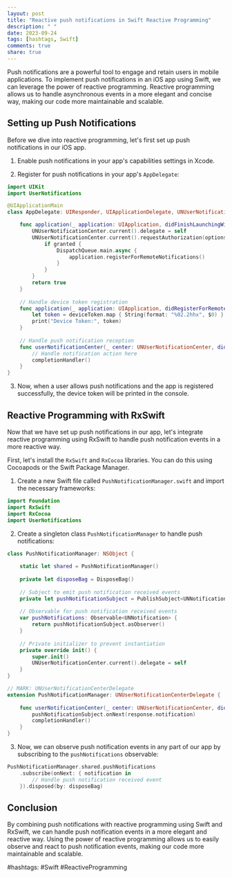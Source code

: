 ```yaml
---
layout: post
title: "Reactive push notifications in Swift Reactive Programming"
description: " "
date: 2023-09-24
tags: [hashtags, Swift]
comments: true
share: true
---
```


Push notifications are a powerful tool to engage and retain users in mobile applications. To implement push notifications in an iOS app using Swift, we can leverage the power of reactive programming. Reactive programming allows us to handle asynchronous events in a more elegant and concise way, making our code more maintainable and scalable.

## Setting up Push Notifications

Before we dive into reactive programming, let's first set up push notifications in our iOS app.

1. Enable push notifications in your app's capabilities settings in Xcode.

2. Register for push notifications in your app's `AppDelegate`:

```swift
import UIKit
import UserNotifications

@UIApplicationMain
class AppDelegate: UIResponder, UIApplicationDelegate, UNUserNotificationCenterDelegate {

    func application(_ application: UIApplication, didFinishLaunchingWithOptions launchOptions: [UIApplication.LaunchOptionsKey: Any]?) -> Bool {
        UNUserNotificationCenter.current().delegate = self
        UNUserNotificationCenter.current().requestAuthorization(options: [.alert, .badge, .sound]) { (granted, error) in
            if granted {
                DispatchQueue.main.async {
                    application.registerForRemoteNotifications()
                }
            }
        }
        return true
    }
    
    // Handle device token registration
    func application(_ application: UIApplication, didRegisterForRemoteNotificationsWithDeviceToken deviceToken: Data) {
        let token = deviceToken.map { String(format: "%02.2hhx", $0) }.joined()
        print("Device Token:", token)
    }
    
    // Handle push notification reception
    func userNotificationCenter(_ center: UNUserNotificationCenter, didReceive response: UNNotificationResponse, withCompletionHandler completionHandler: @escaping () -> Void) {
        // Handle notification action here
        completionHandler()
    }    
}
```

3. Now, when a user allows push notifications and the app is registered successfully, the device token will be printed in the console.

## Reactive Programming with RxSwift

Now that we have set up push notifications in our app, let's integrate reactive programming using RxSwift to handle push notification events in a more reactive way. 

First, let's install the `RxSwift` and `RxCocoa` libraries. You can do this using Cocoapods or the Swift Package Manager.

1. Create a new Swift file called `PushNotificationManager.swift` and import the necessary frameworks:

```swift
import Foundation
import RxSwift
import RxCocoa
import UserNotifications
```

2. Create a singleton class `PushNotificationManager` to handle push notifications:

```swift
class PushNotificationManager: NSObject {
    
    static let shared = PushNotificationManager()
    
    private let disposeBag = DisposeBag()
    
    // Subject to emit push notification received events
    private let pushNotificationSubject = PublishSubject<UNNotification>()
    
    // Observable for push notification received events
    var pushNotifications: Observable<UNNotification> {
        return pushNotificationSubject.asObserver()
    }
    
    // Private initializer to prevent instantiation
    private override init() {
        super.init()
        UNUserNotificationCenter.current().delegate = self
    }
}

// MARK: UNUserNotificationCenterDelegate
extension PushNotificationManager: UNUserNotificationCenterDelegate {
    
    func userNotificationCenter(_ center: UNUserNotificationCenter, didReceive response: UNNotificationResponse, withCompletionHandler completionHandler: @escaping () -> Void) {
        pushNotificationSubject.onNext(response.notification)
        completionHandler()
    }
}
```

3. Now, we can observe push notification events in any part of our app by subscribing to the `pushNotifications` observable:

```swift
PushNotificationManager.shared.pushNotifications
    .subscribe(onNext: { notification in
        // Handle push notification received event
    }).disposed(by: disposeBag)
```

## Conclusion

By combining push notifications with reactive programming using Swift and RxSwift, we can handle push notification events in a more elegant and reactive way. Using the power of reactive programming allows us to easily observe and react to push notification events, making our code more maintainable and scalable.

#hashtags: #Swift #ReactiveProgramming